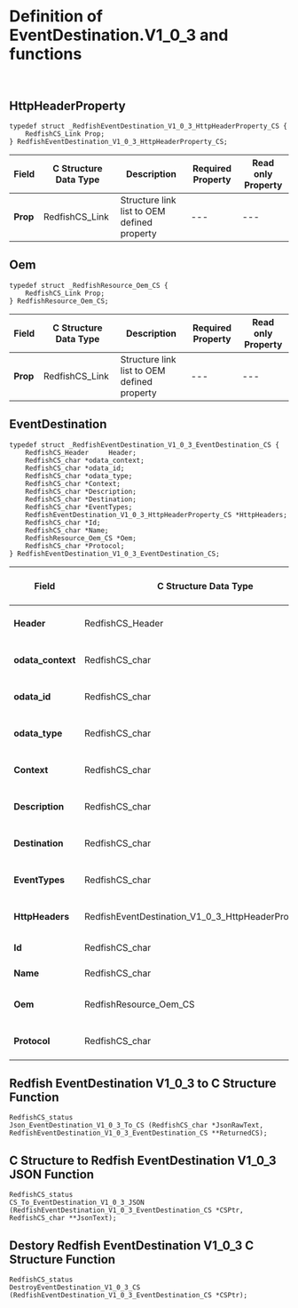 # Definition of EventDestination.V1_0_3 and functions<br><br>

## HttpHeaderProperty
    typedef struct _RedfishEventDestination_V1_0_3_HttpHeaderProperty_CS {
        RedfishCS_Link Prop;
    } RedfishEventDestination_V1_0_3_HttpHeaderProperty_CS;

|Field |C Structure Data Type|Description |Required Property|Read only Property
| ---  | --- | --- | --- | ---
|**Prop**|RedfishCS_Link| Structure link list to OEM defined property| ---| ---


## Oem
    typedef struct _RedfishResource_Oem_CS {
        RedfishCS_Link Prop;
    } RedfishResource_Oem_CS;

|Field |C Structure Data Type|Description |Required Property|Read only Property
| ---  | --- | --- | --- | ---
|**Prop**|RedfishCS_Link| Structure link list to OEM defined property| ---| ---


## EventDestination
    typedef struct _RedfishEventDestination_V1_0_3_EventDestination_CS {
        RedfishCS_Header     Header;
        RedfishCS_char *odata_context;
        RedfishCS_char *odata_id;
        RedfishCS_char *odata_type;
        RedfishCS_char *Context;
        RedfishCS_char *Description;
        RedfishCS_char *Destination;
        RedfishCS_char *EventTypes;
        RedfishEventDestination_V1_0_3_HttpHeaderProperty_CS *HttpHeaders;
        RedfishCS_char *Id;
        RedfishCS_char *Name;
        RedfishResource_Oem_CS *Oem;
        RedfishCS_char *Protocol;
    } RedfishEventDestination_V1_0_3_EventDestination_CS;

|Field |C Structure Data Type|Description |Required Property|Read only Property
| ---  | --- | --- | --- | ---
|**Header**|RedfishCS_Header|Redfish C structure header|---|---
|**odata_context**|RedfishCS_char| String pointer to **@odata.context** property.| No| No
|**odata_id**|RedfishCS_char| String pointer to **@odata.id** property.| No| No
|**odata_type**|RedfishCS_char| String pointer to **@odata.type** property.| No| No
|**Context**|RedfishCS_char| String pointer to **Context** property.| No| No
|**Description**|RedfishCS_char| String pointer to **Description** property.| No| Yes
|**Destination**|RedfishCS_char| String pointer to **Destination** property.| No| Yes
|**EventTypes**|RedfishCS_char| String pointer to **EventTypes** property.| No| Yes
|**HttpHeaders**|RedfishEventDestination_V1_0_3_HttpHeaderProperty_CS| Structure points to **HttpHeaders** property.| No| No
|**Id**|RedfishCS_char| String pointer to **Id** property.| Yes| Yes
|**Name**|RedfishCS_char| String pointer to **Name** property.| Yes| Yes
|**Oem**|RedfishResource_Oem_CS| Structure points to **Oem** property.| No| No
|**Protocol**|RedfishCS_char| String pointer to **Protocol** property.| No| Yes
## Redfish EventDestination V1_0_3 to C Structure Function
    RedfishCS_status
    Json_EventDestination_V1_0_3_To_CS (RedfishCS_char *JsonRawText, RedfishEventDestination_V1_0_3_EventDestination_CS **ReturnedCS);

## C Structure to Redfish EventDestination V1_0_3 JSON Function
    RedfishCS_status
    CS_To_EventDestination_V1_0_3_JSON (RedfishEventDestination_V1_0_3_EventDestination_CS *CSPtr, RedfishCS_char **JsonText);

## Destory Redfish EventDestination V1_0_3 C Structure Function
    RedfishCS_status
    DestroyEventDestination_V1_0_3_CS (RedfishEventDestination_V1_0_3_EventDestination_CS *CSPtr);

